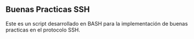 ## Buenas Practicas SSH

Este es un script desarrollado en BASH para la implementación de buenas practicas en el protocolo SSH.

